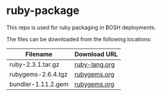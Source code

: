 ruby-package
============
This repo is used for ruby packaging in BOSH deployments.

The files can be downloaded from the following locations:

| Filename | Download URL |
| -------- | ------------ |
| ruby-2.3.1.tar.gz | [ruby-lang.org](http://cache.ruby-lang.org/pub/ruby/2.3/ruby-2.3.1.tar.gz) |
| rubygems-2.6.4.tgz | [rubygems.org](http://production.cf.rubygems.org/rubygems/rubygems-2.6.4.tgz) |
| bundler-1.11.2.gem | [rubygems.org](https://rubygems.org/downloads/bundler-1.11.2.gem) |
